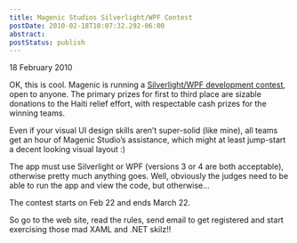 ```yaml
---
title: Magenic Studios Silverlight/WPF Contest
postDate: 2010-02-18T10:07:32.292-06:00
abstract: 
postStatus: publish
---
```

18 February 2010

OK, this is cool. Magenic is running a [Silverlight/WPF development contest](http://magenic.com/Default.aspx?tabid=1835), open to anyone. The primary prizes for first to third place are sizable donations to the Haiti relief effort, with respectable cash prizes for the winning teams.

Even if your visual UI design skills aren’t super-solid (like mine), all teams get an hour of Magenic Studio’s assistance, which might at least jump-start a decent looking visual layout :)

The app must use Silverlight or WPF (versions 3 or 4 are both acceptable), otherwise pretty much anything goes. Well, obviously the judges need to be able to run the app and view the code, but otherwise…

The contest starts on Feb 22 and ends March 22.

So go to the web site, read the rules, send email to get registered and start exercising those mad XAML and .NET skilz!!

